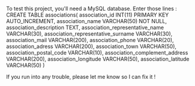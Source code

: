 To test this project, you'll need a MySQL database.
Enter those lines :
CREATE TABLE associations(
    association_id INT(11) PRIMARY KEY AUTO_INCREMENT,
    association_name VARCHAR(50) NOT NULL,
    association_description TEXT,
    association_representative_name VARCHAR(30),
    association_representative_surname VARCHAR(30),
    association_mail VARCHAR(200),
    association_phone VARCHAR(20),
    association_adress VARCHAR(200),
    association_town VARCHAR(50),
    association_postal_code VARCHAR(10),
    association_complement_address VARCHAR(200),
    association_longitude VARCHAR(50),
    association_latitude VARCHAR(50)
)

If you run into any trouble, please let me know so I can fix it !